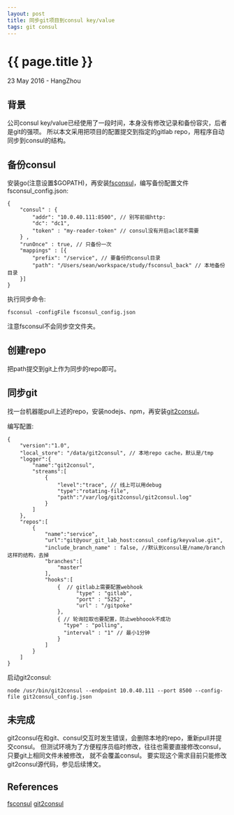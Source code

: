 ```yaml
---
layout: post
title: 同步git项目到consul key/value 
tags: git consul
---
```


{{ page.title }}
================

<p class="meta">23 May 2016 - HangZhou</p>

背景
------------------------------------------------
公司consul key/value已经使用了一段时间，本身没有修改记录和备份容灾，后者是git的强项。
所以本文采用把项目的配置提交到指定的gitlab repo，用程序自动同步到consul的结构。

备份consul
-------------------------------------------------
安装go(注意设置$GOPATH)，再安装[fsconsul](https://github.com/Cimpress-MCP/fsconsul)，编写备份配置文件fsconsul_config.json:

```
{
    "consul" : {
    	"addr": "10.0.40.111:8500", // 别写前缀http:
        "dc": "dc1",
        "token" : "my-reader-token" // consul没有开启acl就不需要
    } ,
    "runOnce" : true, // 只备份一次
    "mappings" : [{
        "prefix": "/service", // 要备份的consul目录
        "path": "/Users/sean/workspace/study/fsconsul_back" // 本地备份目录
    }]
}
```

执行同步命令:

	fsconsul -configFile fsconsul_config.json

注意fsconsul不会同步空文件夹。

创建repo
-------------------------
把path提交到git上作为同步的repo即可。


同步git
----------------------------------------
找一台机器能pull上述的repo，安装nodejs、npm，再安装[git2consul](https://github.com/Cimpress-MCP/git2consul)。

编写配置:

```
{
    "version":"1.0",
    "local_store": "/data/git2consul", // 本地repo cache，默认是/tmp
    "logger":{
        "name":"git2consul",
        "streams":[
            {
                "level":"trace", // 线上可以用debug
                "type":"rotating-file",
                "path":"/var/log/git2consul/git2consul.log"
            }
        ]
    },
    "repos":[
        {
            "name":"service",
            "url":"git@your_git_lab_host:consul_config/keyvalue.git",
            "include_branch_name" : false, //默认到consul是/name/branch这样的结构，去掉
            "branches":[
                "master"
            ],
            "hooks":[  
                {  // gitlab上需要配置webhook
                      "type" : "gitlab",
                      "port" : "5252",
                      "url" : "/gitpoke"
                },
                { // 轮询拉取也要配置，防止webhoook不成功
                  "type" : "polling",
                  "interval" : "1" // 最小1分钟
                }
            ]
        }
    ]
}
```

启动git2consul:

	node /usr/bin/git2consul --endpoint 10.0.40.111 --port 8500 --config-file git2consul_config.json

未完成
------------------------
git2consul在和git、consul交互时发生错误，会删除本地的repo，重新pull并提交consul。
但测试环境为了方便程序员临时修改，往往也需要直接修改consul，只要git上相同文件未被修改，
就不会覆盖consul。 要实现这个需求目前只能修改git2consul源代码，参见后续博文。

References
-----------------------------
[fsconsul](https://github.com/Cimpress-MCP/fsconsul)
[git2consul](https://github.com/Cimpress-MCP/git2consul)